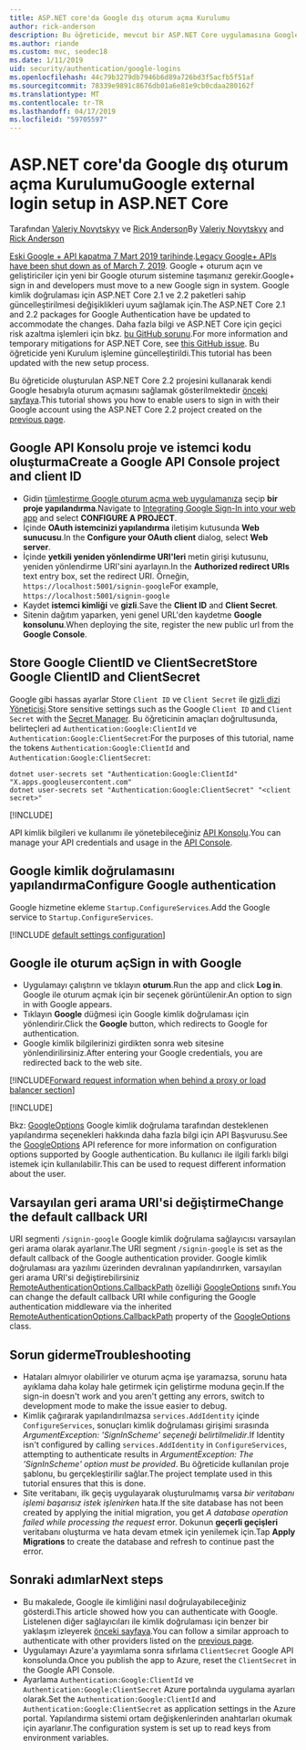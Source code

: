 ```yaml
---
title: ASP.NET core'da Google dış oturum açma Kurulumu
author: rick-anderson
description: Bu öğreticide, mevcut bir ASP.NET Core uygulamasına Google hesabı kullanıcı kimlik doğrulaması tümleştirmesini gösterilmektedir.
ms.author: riande
ms.custom: mvc, seodec18
ms.date: 1/11/2019
uid: security/authentication/google-logins
ms.openlocfilehash: 44c79b3279db7946b6d89a726bd3f5acfb5f51af
ms.sourcegitcommit: 78339e9891c8676db01a6e81e9cb0cdaa280162f
ms.translationtype: MT
ms.contentlocale: tr-TR
ms.lasthandoff: 04/17/2019
ms.locfileid: "59705597"
---
```

# <a name="google-external-login-setup-in-aspnet-core"></a><span data-ttu-id="6d933-103">ASP.NET core'da Google dış oturum açma Kurulumu</span><span class="sxs-lookup"><span data-stu-id="6d933-103">Google external login setup in ASP.NET Core</span></span>

<span data-ttu-id="6d933-104">Tarafından [Valeriy Novytskyy](https://github.com/01binary) ve [Rick Anderson](https://twitter.com/RickAndMSFT)</span><span class="sxs-lookup"><span data-stu-id="6d933-104">By [Valeriy Novytskyy](https://github.com/01binary) and [Rick Anderson](https://twitter.com/RickAndMSFT)</span></span>

<span data-ttu-id="6d933-105">[Eski Google + API kapatma 7 Mart 2019 tarihinde](https://developers.google.com/+/api-shutdown).</span><span class="sxs-lookup"><span data-stu-id="6d933-105">[Legacy Google+ APIs have been shut down as of March 7, 2019](https://developers.google.com/+/api-shutdown).</span></span> <span data-ttu-id="6d933-106">Google + oturum açın ve geliştiriciler için yeni bir Google oturum sistemine taşımanız gerekir.</span><span class="sxs-lookup"><span data-stu-id="6d933-106">Google+ sign in and developers must move to a new Google sign in system.</span></span> <span data-ttu-id="6d933-107">Google kimlik doğrulaması için ASP.NET Core 2.1 ve 2.2 paketleri sahip güncelleştirilmesi değişiklikleri uyum sağlamak için.</span><span class="sxs-lookup"><span data-stu-id="6d933-107">The ASP.NET Core 2.1 and 2.2 packages for Google Authentication have be updated to accommodate the changes.</span></span> <span data-ttu-id="6d933-108">Daha fazla bilgi ve ASP.NET Core için geçici risk azaltma işlemleri için bkz. [bu GitHub sorunu](https://github.com/aspnet/AspNetCore/issues/6486).</span><span class="sxs-lookup"><span data-stu-id="6d933-108">For more information and temporary mitigations for ASP.NET Core, see [this GitHub issue](https://github.com/aspnet/AspNetCore/issues/6486).</span></span> <span data-ttu-id="6d933-109">Bu öğreticide yeni Kurulum işlemine güncelleştirildi.</span><span class="sxs-lookup"><span data-stu-id="6d933-109">This tutorial has been updated with the new setup process.</span></span>

<span data-ttu-id="6d933-110">Bu öğreticide oluşturulan ASP.NET Core 2.2 projesini kullanarak kendi Google hesabıyla oturum açmasını sağlamak gösterilmektedir [önceki sayfaya](xref:security/authentication/social/index).</span><span class="sxs-lookup"><span data-stu-id="6d933-110">This tutorial shows you how to enable users to sign in with their Google account using the ASP.NET Core 2.2 project created on the [previous page](xref:security/authentication/social/index).</span></span>

## <a name="create-a-google-api-console-project-and-client-id"></a><span data-ttu-id="6d933-111">Google API Konsolu proje ve istemci kodu oluşturma</span><span class="sxs-lookup"><span data-stu-id="6d933-111">Create a Google API Console project and client ID</span></span>

* <span data-ttu-id="6d933-112">Gidin [tümleştirme Google oturum açma web uygulamanıza](https://developers.google.com/identity/sign-in/web/devconsole-project) seçip **bir proje yapılandırma**.</span><span class="sxs-lookup"><span data-stu-id="6d933-112">Navigate to [Integrating Google Sign-In into your web app](https://developers.google.com/identity/sign-in/web/devconsole-project) and select **CONFIGURE A PROJECT**.</span></span>
* <span data-ttu-id="6d933-113">İçinde **OAuth istemcinizi yapılandırma** iletişim kutusunda **Web sunucusu**.</span><span class="sxs-lookup"><span data-stu-id="6d933-113">In the **Configure your OAuth client** dialog, select **Web server**.</span></span>
* <span data-ttu-id="6d933-114">İçinde **yetkili yeniden yönlendirme URI'leri** metin girişi kutusunu, yeniden yönlendirme URI'sini ayarlayın.</span><span class="sxs-lookup"><span data-stu-id="6d933-114">In the **Authorized redirect URIs** text entry box, set the redirect URI.</span></span> <span data-ttu-id="6d933-115">Örneğin, `https://localhost:5001/signin-google`</span><span class="sxs-lookup"><span data-stu-id="6d933-115">For example, `https://localhost:5001/signin-google`</span></span>
* <span data-ttu-id="6d933-116">Kaydet **istemci kimliği** ve **gizli**.</span><span class="sxs-lookup"><span data-stu-id="6d933-116">Save the **Client ID** and **Client Secret**.</span></span>
* <span data-ttu-id="6d933-117">Sitenin dağıtım yaparken, yeni genel URL'den kaydetme **Google konsolunu**.</span><span class="sxs-lookup"><span data-stu-id="6d933-117">When deploying the site, register the new public url from the **Google Console**.</span></span>

## <a name="store-google-clientid-and-clientsecret"></a><span data-ttu-id="6d933-118">Store Google ClientID ve ClientSecret</span><span class="sxs-lookup"><span data-stu-id="6d933-118">Store Google ClientID and ClientSecret</span></span>

<span data-ttu-id="6d933-119">Google gibi hassas ayarlar Store `Client ID` ve `Client Secret` ile [gizli dizi Yöneticisi](xref:security/app-secrets).</span><span class="sxs-lookup"><span data-stu-id="6d933-119">Store sensitive settings such as the Google `Client ID` and `Client Secret` with the [Secret Manager](xref:security/app-secrets).</span></span> <span data-ttu-id="6d933-120">Bu öğreticinin amaçları doğrultusunda, belirteçleri ad `Authentication:Google:ClientId` ve `Authentication:Google:ClientSecret`:</span><span class="sxs-lookup"><span data-stu-id="6d933-120">For the purposes of this tutorial, name the tokens `Authentication:Google:ClientId` and `Authentication:Google:ClientSecret`:</span></span>

```console
dotnet user-secrets set "Authentication:Google:ClientId" "X.apps.googleusercontent.com"
dotnet user-secrets set "Authentication:Google:ClientSecret" "<client secret>"
```

[!INCLUDE[](~/includes/environmentVarableColon.md)]

<span data-ttu-id="6d933-121">API kimlik bilgileri ve kullanımı ile yönetebileceğiniz [API Konsolu](https://console.developers.google.com/apis/dashboard).</span><span class="sxs-lookup"><span data-stu-id="6d933-121">You can manage your API credentials and usage in the [API Console](https://console.developers.google.com/apis/dashboard).</span></span>

## <a name="configure-google-authentication"></a><span data-ttu-id="6d933-122">Google kimlik doğrulamasını yapılandırma</span><span class="sxs-lookup"><span data-stu-id="6d933-122">Configure Google authentication</span></span>

<span data-ttu-id="6d933-123">Google hizmetine ekleme `Startup.ConfigureServices`.</span><span class="sxs-lookup"><span data-stu-id="6d933-123">Add the Google service to `Startup.ConfigureServices`.</span></span>

[!INCLUDE [default settings configuration](includes/default-settings2-2.md)]

## <a name="sign-in-with-google"></a><span data-ttu-id="6d933-124">Google ile oturum aç</span><span class="sxs-lookup"><span data-stu-id="6d933-124">Sign in with Google</span></span>

* <span data-ttu-id="6d933-125">Uygulamayı çalıştırın ve tıklayın **oturum**.</span><span class="sxs-lookup"><span data-stu-id="6d933-125">Run the app and click **Log in**.</span></span> <span data-ttu-id="6d933-126">Google ile oturum açmak için bir seçenek görüntülenir.</span><span class="sxs-lookup"><span data-stu-id="6d933-126">An option to sign in with Google appears.</span></span>
* <span data-ttu-id="6d933-127">Tıklayın **Google** düğmesi için Google kimlik doğrulaması için yönlendirir.</span><span class="sxs-lookup"><span data-stu-id="6d933-127">Click the **Google** button, which redirects to Google for authentication.</span></span>
* <span data-ttu-id="6d933-128">Google kimlik bilgilerinizi girdikten sonra web sitesine yönlendirilirsiniz.</span><span class="sxs-lookup"><span data-stu-id="6d933-128">After entering your Google credentials, you are redirected back to the web site.</span></span>

[!INCLUDE[Forward request information when behind a proxy or load balancer section](includes/forwarded-headers-middleware.md)]

[!INCLUDE[](includes/chain-auth-providers.md)]

<span data-ttu-id="6d933-129">Bkz: [GoogleOptions](/dotnet/api/microsoft.aspnetcore.authentication.google.googleoptions) Google kimlik doğrulama tarafından desteklenen yapılandırma seçenekleri hakkında daha fazla bilgi için API Başvurusu.</span><span class="sxs-lookup"><span data-stu-id="6d933-129">See the [GoogleOptions](/dotnet/api/microsoft.aspnetcore.authentication.google.googleoptions) API reference for more information on configuration options supported by Google authentication.</span></span> <span data-ttu-id="6d933-130">Bu kullanıcı ile ilgili farklı bilgi istemek için kullanılabilir.</span><span class="sxs-lookup"><span data-stu-id="6d933-130">This can be used to request different information about the user.</span></span>

## <a name="change-the-default-callback-uri"></a><span data-ttu-id="6d933-131">Varsayılan geri arama URI'si değiştirme</span><span class="sxs-lookup"><span data-stu-id="6d933-131">Change the default callback URI</span></span>

<span data-ttu-id="6d933-132">URI segmenti `/signin-google` Google kimlik doğrulama sağlayıcısı varsayılan geri arama olarak ayarlanır.</span><span class="sxs-lookup"><span data-stu-id="6d933-132">The URI segment `/signin-google` is set as the default callback of the Google authentication provider.</span></span> <span data-ttu-id="6d933-133">Google kimlik doğrulaması ara yazılımı üzerinden devralınan yapılandırırken, varsayılan geri arama URI'si değiştirebilirsiniz [RemoteAuthenticationOptions.CallbackPath](/dotnet/api/microsoft.aspnetcore.authentication.remoteauthenticationoptions.callbackpath) özelliği [GoogleOptions](/dotnet/api/microsoft.aspnetcore.authentication.google.googleoptions) sınıfı.</span><span class="sxs-lookup"><span data-stu-id="6d933-133">You can change the default callback URI while configuring the Google authentication middleware via the inherited [RemoteAuthenticationOptions.CallbackPath](/dotnet/api/microsoft.aspnetcore.authentication.remoteauthenticationoptions.callbackpath) property of the [GoogleOptions](/dotnet/api/microsoft.aspnetcore.authentication.google.googleoptions) class.</span></span>

## <a name="troubleshooting"></a><span data-ttu-id="6d933-134">Sorun giderme</span><span class="sxs-lookup"><span data-stu-id="6d933-134">Troubleshooting</span></span>

* <span data-ttu-id="6d933-135">Hataları almıyor olabilirler ve oturum açma işe yaramazsa, sorunu hata ayıklama daha kolay hale getirmek için geliştirme moduna geçin.</span><span class="sxs-lookup"><span data-stu-id="6d933-135">If the sign-in doesn't work and you aren't getting any errors, switch to development mode to make the issue easier to debug.</span></span>
* <span data-ttu-id="6d933-136">Kimlik çağırarak yapılandırılmazsa `services.AddIdentity` içinde `ConfigureServices`, sonuçları kimlik doğrulaması girişimi sırasında *ArgumentException: 'SignInScheme' seçeneği belirtilmelidir*.</span><span class="sxs-lookup"><span data-stu-id="6d933-136">If Identity isn't configured by calling `services.AddIdentity` in `ConfigureServices`, attempting to authenticate results in *ArgumentException: The 'SignInScheme' option must be provided*.</span></span> <span data-ttu-id="6d933-137">Bu öğreticide kullanılan proje şablonu, bu gerçekleştirilir sağlar.</span><span class="sxs-lookup"><span data-stu-id="6d933-137">The project template used in this tutorial ensures that this is done.</span></span>
* <span data-ttu-id="6d933-138">Site veritabanı, ilk geçiş uygulayarak oluşturulmamış varsa *bir veritabanı işlemi başarısız istek işlenirken* hata.</span><span class="sxs-lookup"><span data-stu-id="6d933-138">If the site database has not been created by applying the initial migration, you get *A database operation failed while processing the request* error.</span></span> <span data-ttu-id="6d933-139">Dokunun **geçerli geçişleri** veritabanı oluşturma ve hata devam etmek için yenilemek için.</span><span class="sxs-lookup"><span data-stu-id="6d933-139">Tap **Apply Migrations** to create the database and refresh to continue past the error.</span></span>

## <a name="next-steps"></a><span data-ttu-id="6d933-140">Sonraki adımlar</span><span class="sxs-lookup"><span data-stu-id="6d933-140">Next steps</span></span>

* <span data-ttu-id="6d933-141">Bu makalede, Google ile kimliğini nasıl doğrulayabileceğiniz gösterdi.</span><span class="sxs-lookup"><span data-stu-id="6d933-141">This article showed how you can authenticate with Google.</span></span> <span data-ttu-id="6d933-142">Listelenen diğer sağlayıcıları ile kimlik doğrulaması için benzer bir yaklaşım izleyerek [önceki sayfaya](xref:security/authentication/social/index).</span><span class="sxs-lookup"><span data-stu-id="6d933-142">You can follow a similar approach to authenticate with other providers listed on the [previous page](xref:security/authentication/social/index).</span></span>
* <span data-ttu-id="6d933-143">Uygulamayı Azure'a yayımlama sonra sıfırlama `ClientSecret` Google API konsolunda.</span><span class="sxs-lookup"><span data-stu-id="6d933-143">Once you publish the app to Azure, reset the `ClientSecret` in the Google API Console.</span></span>
* <span data-ttu-id="6d933-144">Ayarlama `Authentication:Google:ClientId` ve `Authentication:Google:ClientSecret` Azure portalında uygulama ayarları olarak.</span><span class="sxs-lookup"><span data-stu-id="6d933-144">Set the `Authentication:Google:ClientId` and `Authentication:Google:ClientSecret` as application settings in the Azure portal.</span></span> <span data-ttu-id="6d933-145">Yapılandırma sistemi ortam değişkenlerinden anahtarları okumak için ayarlanır.</span><span class="sxs-lookup"><span data-stu-id="6d933-145">The configuration system is set up to read keys from environment variables.</span></span>
